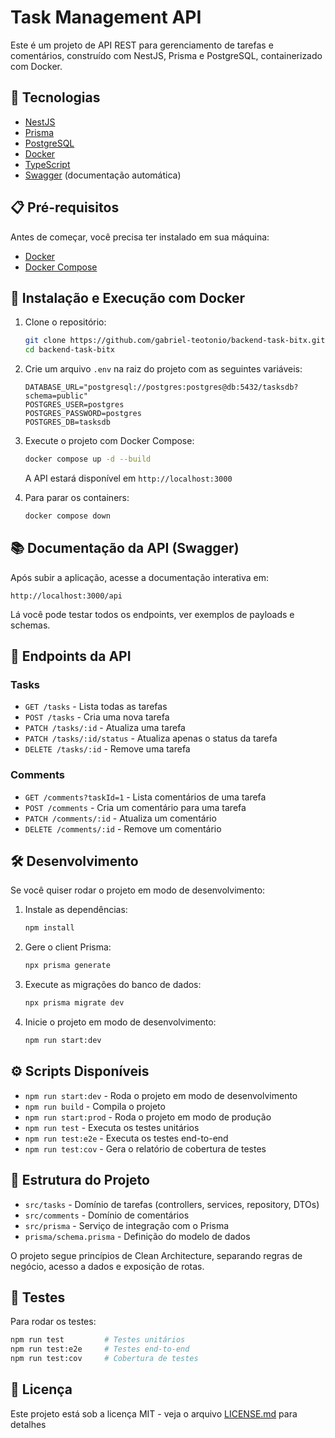 # Task Management API

Este é um projeto de API REST para gerenciamento de tarefas e comentários, construído com NestJS, Prisma e PostgreSQL, containerizado com Docker.

## 🚀 Tecnologias

- [NestJS](https://nestjs.com/)
- [Prisma](https://www.prisma.io/)
- [PostgreSQL](https://www.postgresql.org/)
- [Docker](https://www.docker.com/)
- [TypeScript](https://www.typescriptlang.org/)
- [Swagger](https://swagger.io/) (documentação automática)

## 📋 Pré-requisitos

Antes de começar, você precisa ter instalado em sua máquina:

- [Docker](https://docs.docker.com/get-docker/)
- [Docker Compose](https://docs.docker.com/compose/install/)

## 🔧 Instalação e Execução com Docker

1. Clone o repositório:
   ```bash
   git clone https://github.com/gabriel-teotonio/backend-task-bitx.git
   cd backend-task-bitx
   ```

2. Crie um arquivo `.env` na raiz do projeto com as seguintes variáveis:
   ```env
   DATABASE_URL="postgresql://postgres:postgres@db:5432/tasksdb?schema=public"
   POSTGRES_USER=postgres
   POSTGRES_PASSWORD=postgres
   POSTGRES_DB=tasksdb
   ```

3. Execute o projeto com Docker Compose:
   ```bash
   docker compose up -d --build
   ```

   A API estará disponível em `http://localhost:3000`

4. Para parar os containers:
   ```bash
   docker compose down
   ```

## 📚 Documentação da API (Swagger)

Após subir a aplicação, acesse a documentação interativa em:

```
http://localhost:3000/api
```

Lá você pode testar todos os endpoints, ver exemplos de payloads e schemas.

## 📝 Endpoints da API

### Tasks
- `GET /tasks` - Lista todas as tarefas
- `POST /tasks` - Cria uma nova tarefa
- `PATCH /tasks/:id` - Atualiza uma tarefa
- `PATCH /tasks/:id/status` - Atualiza apenas o status da tarefa
- `DELETE /tasks/:id` - Remove uma tarefa

### Comments
- `GET /comments?taskId=1` - Lista comentários de uma tarefa
- `POST /comments` - Cria um comentário para uma tarefa
- `PATCH /comments/:id` - Atualiza um comentário
- `DELETE /comments/:id` - Remove um comentário

## 🛠️ Desenvolvimento

Se você quiser rodar o projeto em modo de desenvolvimento:

1. Instale as dependências:
   ```bash
   npm install
   ```

2. Gere o client Prisma:
   ```bash
   npx prisma generate
   ```

3. Execute as migrações do banco de dados:
   ```bash
   npx prisma migrate dev
   ```

4. Inicie o projeto em modo de desenvolvimento:
   ```bash
   npm run start:dev
   ```

## ⚙️ Scripts Disponíveis

- `npm run start:dev` - Roda o projeto em modo de desenvolvimento
- `npm run build` - Compila o projeto
- `npm run start:prod` - Roda o projeto em modo de produção
- `npm run test` - Executa os testes unitários
- `npm run test:e2e` - Executa os testes end-to-end
- `npm run test:cov` - Gera o relatório de cobertura de testes

## 🧩 Estrutura do Projeto

- `src/tasks` - Domínio de tarefas (controllers, services, repository, DTOs)
- `src/comments` - Domínio de comentários
- `src/prisma` - Serviço de integração com o Prisma
- `prisma/schema.prisma` - Definição do modelo de dados

O projeto segue princípios de Clean Architecture, separando regras de negócio, acesso a dados e exposição de rotas.

## 🧪 Testes

Para rodar os testes:
```bash
npm run test         # Testes unitários
npm run test:e2e     # Testes end-to-end
npm run test:cov     # Cobertura de testes
```

## 📄 Licença

Este projeto está sob a licença MIT - veja o arquivo [LICENSE.md](LICENSE.md) para detalhes

```